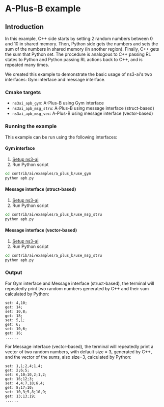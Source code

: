 # A-Plus-B example

## Introduction

In this example, C++ side starts by setting 2 random numbers between 0 and 10 in shared memory. Then, Python side gets the
numbers and sets the sum of the numbers in shared memory (in another region). Finally, C++ gets the sum that Python set.
The procedure is analogous to C++ passing RL states to Python and Python passing RL actions back to C++, and is
repeated many times.

We created this example to demonstrate the basic usage of ns3-ai's two interfaces: Gym interface and message interface.

### Cmake targets

- `ns3ai_apb_gym`: A-Plus-B using Gym interface
- `ns3ai_apb_msg_stru`: A-Plus-B using message interface (struct-based)
- `ns3ai_apb_msg_vec`: A-Plus-B using message interface (vector-based)

### Running the example

This example can be run using the following interfaces:

#### Gym interface

1. [Setup ns3-ai](../../install.md)
2. Run Python script

```bash
cd contrib/ai/examples/a_plus_b/use_gym
python apb.py
```

#### Message interface (struct-based)

1. [Setup ns3-ai](../../install.md)
2. Run Python script

```bash
cd contrib/ai/examples/a_plus_b/use_msg_stru
python apb.py
```

#### Message interface (vector-based)

1. [Setup ns3-ai](../../install.md)
2. Run Python script

```bash
cd contrib/ai/examples/a_plus_b/use_msg_stru
python apb.py
```

### Output

For Gym interface and Message interface (struct-based), the terminal will 
repeatedly print two random numbers generated by C++ and their sum 
calculated by Python:

```text
set: 4,10;
get: 14;
set: 10,8;
get: 18;
set: 5,1;
get: 6;
set: 10,6;
get: 16;
......
```

For Message interface (vector-based), the terminal will repeatedly print 
a vector of two random numbers, with default size = 3, generated by C++, 
and the vector of the sums, also size=3, calculated by Python:

```text
set: 1,1;2,4;1,4;
get: 2;6;5;
set: 6,10;10,2;1,2;
get: 16;12;3;
set: 4,4;7,10;6,4;
get: 8;17;10;
set: 10,3;5,8;10,9;
get: 13;13;19;
......
```

